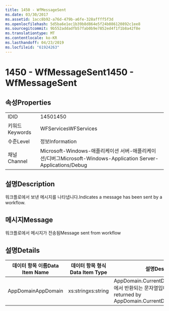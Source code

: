 ```yaml
---
title: 1450 - WfMessageSent
ms.date: 03/30/2017
ms.assetid: 1acc8b92-a76d-479b-a6fe-328affff5f3d
ms.openlocfilehash: 5d5ba6e1ec1b39b8d864e5f24b086120892c1ee8
ms.sourcegitcommit: 9b552addadfb57fab0b9e7852ed4f1f1b8a42f8e
ms.translationtype: MT
ms.contentlocale: ko-KR
ms.lasthandoff: 04/23/2019
ms.locfileid: "61924263"
---
```

# <a name="1450---wfmessagesent"></a><span data-ttu-id="82901-102">1450 - WfMessageSent</span><span class="sxs-lookup"><span data-stu-id="82901-102">1450 - WfMessageSent</span></span>
## <a name="properties"></a><span data-ttu-id="82901-103">속성</span><span class="sxs-lookup"><span data-stu-id="82901-103">Properties</span></span>  
  
|||  
|-|-|  
|<span data-ttu-id="82901-104">ID</span><span class="sxs-lookup"><span data-stu-id="82901-104">ID</span></span>|<span data-ttu-id="82901-105">1450</span><span class="sxs-lookup"><span data-stu-id="82901-105">1450</span></span>|  
|<span data-ttu-id="82901-106">키워드</span><span class="sxs-lookup"><span data-stu-id="82901-106">Keywords</span></span>|<span data-ttu-id="82901-107">WFServices</span><span class="sxs-lookup"><span data-stu-id="82901-107">WFServices</span></span>|  
|<span data-ttu-id="82901-108">수준</span><span class="sxs-lookup"><span data-stu-id="82901-108">Level</span></span>|<span data-ttu-id="82901-109">정보</span><span class="sxs-lookup"><span data-stu-id="82901-109">Information</span></span>|  
|<span data-ttu-id="82901-110">채널</span><span class="sxs-lookup"><span data-stu-id="82901-110">Channel</span></span>|<span data-ttu-id="82901-111">Microsoft-Windows-애플리케이션 서버-애플리케이션/디버그</span><span class="sxs-lookup"><span data-stu-id="82901-111">Microsoft-Windows-Application Server-Applications/Debug</span></span>|  
  
## <a name="description"></a><span data-ttu-id="82901-112">설명</span><span class="sxs-lookup"><span data-stu-id="82901-112">Description</span></span>  
 <span data-ttu-id="82901-113">워크플로에서 보낸 메시지를 나타냅니다.</span><span class="sxs-lookup"><span data-stu-id="82901-113">Indicates a message has been sent by a workflow.</span></span>  
  
## <a name="message"></a><span data-ttu-id="82901-114">메시지</span><span class="sxs-lookup"><span data-stu-id="82901-114">Message</span></span>  
 <span data-ttu-id="82901-115">워크플로에서 메시지가 전송됨</span><span class="sxs-lookup"><span data-stu-id="82901-115">Message sent from workflow</span></span>  
  
## <a name="details"></a><span data-ttu-id="82901-116">설명</span><span class="sxs-lookup"><span data-stu-id="82901-116">Details</span></span>  
  
|<span data-ttu-id="82901-117">데이터 항목 이름</span><span class="sxs-lookup"><span data-stu-id="82901-117">Data Item Name</span></span>|<span data-ttu-id="82901-118">데이터 항목 형식</span><span class="sxs-lookup"><span data-stu-id="82901-118">Data Item Type</span></span>|<span data-ttu-id="82901-119">설명</span><span class="sxs-lookup"><span data-stu-id="82901-119">Description</span></span>|  
|--------------------|--------------------|-----------------|  
|<span data-ttu-id="82901-120">AppDomain</span><span class="sxs-lookup"><span data-stu-id="82901-120">AppDomain</span></span>|<span data-ttu-id="82901-121">xs:string</span><span class="sxs-lookup"><span data-stu-id="82901-121">xs:string</span></span>|<span data-ttu-id="82901-122">AppDomain.CurrentDomain.FriendlyName에서 반환되는 문자열입니다.</span><span class="sxs-lookup"><span data-stu-id="82901-122">The string returned by AppDomain.CurrentDomain.FriendlyName.</span></span>|

